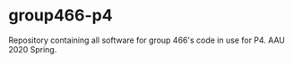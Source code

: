 # group466-p4
Repository containing all software for group 466's code in use for P4. AAU 2020 Spring.
